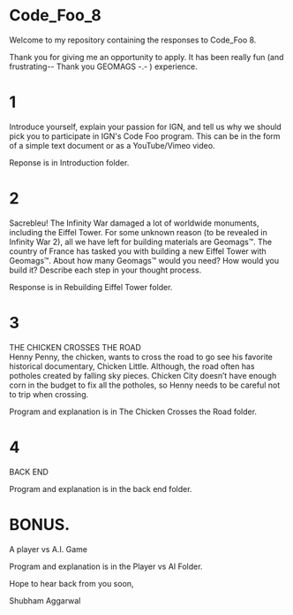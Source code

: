 # Code_Foo_8
Welcome to my repository containing the responses to Code_Foo 8.

Thank you for giving me an opportunity to apply. It has been really fun (and frustrating-- Thank you GEOMAGS -.- ) experience.

# 1  
Introduce yourself, explain your passion for IGN, and tell us why we should pick you to participate in IGN's Code Foo program. This can be in the form of a simple text document or as a YouTube/Vimeo video. 

Reponse is in Introduction folder.

# 2  
Sacrebleu! The Infinity War damaged a lot of worldwide monuments, including the Eiffel Tower. For some unknown reason (to be revealed in Infinity War 2), all we have left for building materials are Geomags™. The country of France has tasked you with building a new Eiffel Tower with Geomags™. About how many Geomags™ would you need? How would you build it? Describe each step in your thought process.

Response is in Rebuilding Eiffel Tower folder.

# 3
THE CHICKEN CROSSES THE ROAD  
Henny Penny, the chicken, wants to cross the road to go see his favorite historical documentary, Chicken Little. Although, the road often has potholes created by falling sky pieces. Chicken City doesn’t have enough corn in the budget to fix all the potholes, so Henny needs to be careful not to trip when crossing.

Program and explanation is in The Chicken Crosses the Road folder.

# 4
BACK END  

Program and explanation is in the back end folder.

# BONUS.
A player vs A.I. Game  

Program and explanation is in the Player vs AI Folder.

Hope to hear back from you soon,

Shubham Aggarwal


